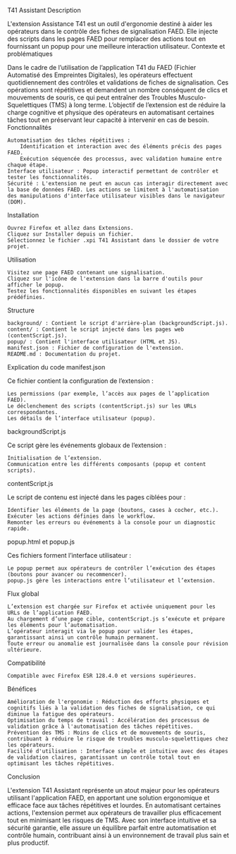 T41 Assistant
Description

L'extension Assistance T41 est un outil d'ergonomie destiné à aider les opérateurs dans le contrôle des fiches de signalisation FAED. Elle injecte des scripts dans les pages FAED pour remplacer des actions tout en fournissant un popup pour une meilleure interaction utilisateur.
Contexte et problématiques

Dans le cadre de l’utilisation de l’application T41 du FAED (Fichier Automatisé des Empreintes Digitales), les opérateurs effectuent quotidiennement des contrôles et validations de fiches de signalisation. Ces opérations sont répétitives et demandent un nombre conséquent de clics et mouvements de souris, ce qui peut entraîner des Troubles Musculo-Squelettiques (TMS) à long terme. L’objectif de l’extension est de réduire la charge cognitive et physique des opérateurs en automatisant certaines tâches tout en préservant leur capacité à intervenir en cas de besoin.
Fonctionnalités

    Automatisation des tâches répétitives :
        Identification et interaction avec des éléments précis des pages FAED.
        Exécution séquencée des processus, avec validation humaine entre chaque étape.
    Interface utilisateur : Popup interactif permettant de contrôler et tester les fonctionnalités.
    Sécurité : L'extension ne peut en aucun cas interagir directement avec la base de données FAED. Les actions se limitent à l'automatisation des manipulations d'interface utilisateur visibles dans le navigateur (DOM).

Installation

    Ouvrez Firefox et allez dans Extensions.
    Cliquez sur Installer depuis un fichier.
    Sélectionnez le fichier .xpi T41 Assistant dans le dossier de votre projet.

Utilisation

    Visitez une page FAED contenant une signalisation.
    Cliquez sur l'icône de l'extension dans la barre d'outils pour afficher le popup.
    Testez les fonctionnalités disponibles en suivant les étapes prédéfinies.

Structure

    background/ : Contient le script d'arrière-plan (backgroundScript.js).
    content/ : Contient le script injecté dans les pages web (contentScript.js).
    popup/ : Contient l'interface utilisateur (HTML et JS).
    manifest.json : Fichier de configuration de l'extension.
    README.md : Documentation du projet.

Explication du code
manifest.json

Ce fichier contient la configuration de l’extension :

    Les permissions (par exemple, l’accès aux pages de l’application FAED).
    Le déclenchement des scripts (contentScript.js) sur les URLs correspondantes.
    Les détails de l’interface utilisateur (popup).

backgroundScript.js

Ce script gère les événements globaux de l’extension :

    Initialisation de l’extension.
    Communication entre les différents composants (popup et content scripts).

contentScript.js

Le script de contenu est injecté dans les pages ciblées pour :

    Identifier les éléments de la page (boutons, cases à cocher, etc.).
    Exécuter les actions définies dans le workflow.
    Remonter les erreurs ou événements à la console pour un diagnostic rapide.

popup.html et popup.js

Ces fichiers forment l’interface utilisateur :

    Le popup permet aux opérateurs de contrôler l’exécution des étapes (boutons pour avancer ou recommencer).
    popup.js gère les interactions entre l’utilisateur et l’extension.

Flux global

    L’extension est chargée sur Firefox et activée uniquement pour les URLs de l’application FAED.
    Au chargement d’une page cible, contentScript.js s’exécute et prépare les éléments pour l’automatisation.
    L’opérateur interagit via le popup pour valider les étapes, garantissant ainsi un contrôle humain permanent.
    Toute erreur ou anomalie est journalisée dans la console pour révision ultérieure.

Compatibilité

    Compatible avec Firefox ESR 128.4.0 et versions supérieures.

Bénéfices

    Amélioration de l'ergonomie : Réduction des efforts physiques et cognitifs liés à la validation des fiches de signalisation, ce qui diminue la fatigue des opérateurs.
    Optimisation du temps de travail : Accélération des processus de validation grâce à l'automatisation des tâches répétitives.
    Prévention des TMS : Moins de clics et de mouvements de souris, contribuant à réduire le risque de troubles musculo-squelettiques chez les opérateurs.
    Facilité d'utilisation : Interface simple et intuitive avec des étapes de validation claires, garantissant un contrôle total tout en optimisant les tâches répétitives.

Conclusion

L'extension T41 Assistant représente un atout majeur pour les opérateurs utilisant l'application FAED, en apportant une solution ergonomique et efficace face aux tâches répétitives et lourdes. En automatisant certaines actions, l'extension permet aux opérateurs de travailler plus efficacement tout en minimisant les risques de TMS. Avec son interface intuitive et sa sécurité garantie, elle assure un équilibre parfait entre automatisation et contrôle humain, contribuant ainsi à un environnement de travail plus sain et plus productif.
